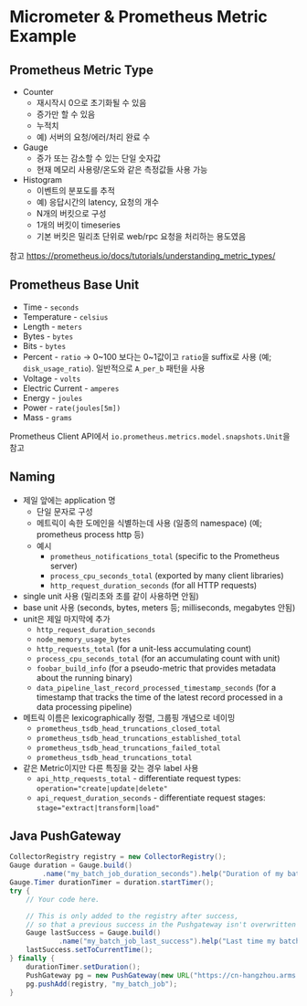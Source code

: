 # Micrometer & Prometheus Metric Example

## Prometheus Metric Type

* Counter
  * 재시작시 0으로 초기화될 수 있음
  * 증가만 할 수 있음
  * 누적치
  * 예) 서버의 요청/에러/처리 완료 수
* Gauge
  * 증가 또는 감소할 수 있는 단일 숫자값
  * 현재 메모리 사용량/온도와 같은 측정값들 사용 가능
* Histogram
  * 이벤트의 분포도를 추적
  * 예) 응답시간의 latency, 요청의 개수
  * N개의 버킷으로 구성
  * 1개의 버킷이 timeseries
  * 기본 버킷은 밀리초 단위로 web/rpc 요청을 처리하는 용도였음

참고 https://prometheus.io/docs/tutorials/understanding_metric_types/

## Prometheus Base Unit

* Time - `seconds`
* Temperature - `celsius`
* Length - `meters`
* Bytes - `bytes`
* Bits - `bytes`
* Percent - `ratio` -> 0~100 보다는 0~1값이고 `ratio`을 suffix로 사용 (예; `disk_usage_ratio`). 일반적으로 `A_per_b` 패턴을 사용
* Voltage - `volts`
* Electric Current - `amperes`
* Energy - `joules`
* Power - `rate(joules[5m])`
* Mass - `grams`

Prometheus Client API에서 `io.prometheus.metrics.model.snapshots.Unit`을 참고

## Naming

* 제일 앞에는 application 명
  * 단일 문자로 구성
  * 메트릭이 속한 도메인을 식별하는데 사용 (일종의 namespace) (예; prometheus process http 등)
  * 예시
    * `prometheus_notifications_total` (specific to the Prometheus server)
    * `process_cpu_seconds_total` (exported by many client libraries)
    * `http_request_duration_seconds` (for all HTTP requests)
* single unit 사용 (밀리초와 초를 같이 사용하면 안됨)
* base unit 사용 (seconds, bytes, meters 등; milliseconds, megabytes 안됨)
* unit은 제일 마지막에 추가
  * `http_request_duration_seconds`
  * `node_memory_usage_bytes`
  * `http_requests_total` (for a unit-less accumulating count)
  * `process_cpu_seconds_total` (for an accumulating count with unit)
  * `foobar_build_info` (for a pseudo-metric that provides metadata about the running binary)
  * `data_pipeline_last_record_processed_timestamp_seconds` (for a timestamp that tracks the time of the latest record processed in a data processing pipeline)
* 메트릭 이름은 lexicographically 정렬, 그룹핑 개념으로 네이밍
  * `prometheus_tsdb_head_truncations_closed_total`
  * `prometheus_tsdb_head_truncations_established_total`
  * `prometheus_tsdb_head_truncations_failed_total`
  * `prometheus_tsdb_head_truncations_total`
* 같은 Metric이지만 다른 특징을 갖는 경우 label 사용
  * `api_http_requests_total` - differentiate request types: `operation="create|update|delete"`
  * `api_request_duration_seconds` - differentiate request stages: `stage="extract|transform|load"`

## Java PushGateway

```java
CollectorRegistry registry = new CollectorRegistry();
Gauge duration = Gauge.build()
        .name("my_batch_job_duration_seconds").help("Duration of my batch job in seconds.").register(registry);
Gauge.Timer durationTimer = duration.startTimer();
try {
    // Your code here.

    // This is only added to the registry after success,
    // so that a previous success in the Pushgateway isn't overwritten on failure.
    Gauge lastSuccess = Gauge.build()
            .name("my_batch_job_last_success").help("Last time my batch job succeeded, in unixtime.").register(registry);
    lastSuccess.setToCurrentTime();
} finally {
    durationTimer.setDuration();
    PushGateway pg = new PushGateway(new URL("https://cn-hangzhou.arms.aliyuncs.com/prometheus/52b12ea9cf4bb9e35****/16727530178****/1df8lj***/cn-hangzhou/api/v2"));
    pg.pushAdd(registry, "my_batch_job");
}
```